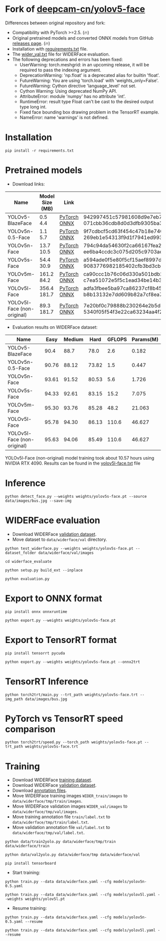 # Fork of [deepcam-cn/yolov5-face](https://github.com/deepcam-cn/yolov5-face)

Differences between original repository and fork:

* Compatibility with PyTorch >=2.5. (🔥)
* Original pretrained models and converted ONNX models from GitHub [releases page](https://github.com/clibdev/yolov5-face/releases). (🔥)
* Installation with [requirements.txt](requirements.txt) file.
* The [wider_val.txt](data/widerface/val/wider_val.txt) file for WIDERFace evaluation. 
* The following deprecations and errors has been fixed:
  * UserWarning: torch.meshgrid: in an upcoming release, it will be required to pass the indexing argument.
  * DeprecationWarning: 'np.float' is a deprecated alias for builtin 'float'.
  * FutureWarning: You are using 'torch.load' with 'weights_only=False'.
  * FutureWarning: Cython directive 'language_level' not set.
  * Cython Warning: Using deprecated NumPy API.
  * AttributeError: module 'numpy' has no attribute 'int'.
  * RuntimeError: result type Float can't be cast to the desired output type long int.
  * Fixed face bounding box drawing problem in the TensorRT example.
  * NameError: name 'warnings' is not defined.

# Installation

```shell
pip install -r requirements.txt
```

# Pretrained models

* Download links:

| Name                        | Model Size (MB) | Link                                                                                                                                                                                                  | SHA-256                                                                                                                              |
|-----------------------------|-----------------|-------------------------------------------------------------------------------------------------------------------------------------------------------------------------------------------------------|--------------------------------------------------------------------------------------------------------------------------------------|
| YOLOv5-BlazeFace            | 0.5<br>4.4      | [PyTorch](https://github.com/clibdev/yolov5-face/releases/latest/download/yolov5-blazeface.pt)<br>[ONNX](https://github.com/clibdev/yolov5-face/releases/latest/download/yolov5-blazeface.onnx)       | 942997451c57981608d9e7eb7b0e964f2a83583b8add2409a2c5254a1f36f2d9<br>071cbb36cdb8d0d3dfb9305ba30f96c08a24342a4e835f48b4cc6bf1b185a564 |
| YOLOv5n-0.5-Face            | 1.1<br>5.7      | [PyTorch](https://github.com/clibdev/yolov5-face/releases/latest/download/yolov5n-0.5-face.pt)<br>[ONNX](https://github.com/clibdev/yolov5-face/releases/latest/download/yolov5n-0.5-face.onnx)       | 9f7cdbcf5cd63f454c47b18e7400a69630b96a01efb7559367e91b6e962ad3bd<br>269eb1e54313f9d1f7941ed9939fa247767539bca5801fc7aa7895960e93ca43 |
| YOLOv5n-Face                | 13.7<br>10.5    | [PyTorch](https://github.com/clibdev/yolov5-face/releases/latest/download/yolov5n-face.pt)<br>[ONNX](https://github.com/clibdev/yolov5-face/releases/latest/download/yolov5n-face.onnx)               | 794c94da54630f2ca66167fea25530c68133c61a2b14131b073c0d4064934e50<br>ee6ba4ccdc3c075d205c9703aec53a2aa3010c8d7fa08b0eff078e33a4b4fe6c |
| YOLOv5s-Face                | 54.4<br>30.9    | [PyTorch](https://github.com/clibdev/yolov5-face/releases/latest/download/yolov5s-face.pt)<br>[ONNX](https://github.com/clibdev/yolov5-face/releases/latest/download/yolov5s-face.onnx)               | a594ade0f5e80f5cf15aef8997d285a3fb4b372a2af5262fbc6837d30318cda7<br>9083776982185402cfb3bd3cba8d453823068e72a0f9b0a6c6060439a850d9c5 |
| YOLOv5m-Face                | 161.2<br>84.2   | [PyTorch](https://github.com/clibdev/yolov5-face/releases/latest/download/yolov5m-face.pt)<br>[ONNX](https://github.com/clibdev/yolov5-face/releases/latest/download/yolov5m-face.onnx)               | ca90ccc1b76c06d330a501bdb2cba63d3740fd3ef39baea89c7acc602557a4a2<br>c7ea51072e5f5c1ead34be14b3f4a23f44477448c271bc161b99d122fa0d8f10 |
| YOLOv5l-Face                | 356.4<br>181.7  | [PyTorch](https://github.com/clibdev/yolov5-face/releases/latest/download/yolov5l-face.pt)<br>[ONNX](https://github.com/clibdev/yolov5-face/releases/latest/download/yolov5l-face.onnx)               | adfa3fbee5ba97ca86237cf8b45992aaea891ea481d59722da89bbd871a6a546<br>b8b13132e7dd609b82a7cf8ea76d7c6f7695cbd909dc77063e37166af0a12622 |
| YOLOv5l-Face (non-original) | 89.3<br>181.7   | [PyTorch](https://github.com/clibdev/yolov5-face/releases/latest/download/yolov5l-face-custom.pt)<br>[ONNX](https://github.com/clibdev/yolov5-face/releases/latest/download/yolov5l-face-custom.onnx) | 7e20bf0c79888b230264e2b5d812a12a69c68bcf1a234b469f86c30d82bd6c2a<br>5340f05f54f3e22ca63234aa4f2622975fd23a62ccd656158f78c94dbeaa33f2 |

* Evaluation results on WIDERFace dataset:

| Name                        | Easy  | Medium | Hard  | GFLOPS | Params(M) |
|-----------------------------|-------|--------|-------|--------|-----------|
| YOLOv5-BlazeFace            | 90.4  | 88.7   | 78.0  | 2.6    | 0.182     |
| YOLOv5n-0.5-Face            | 90.76 | 88.12  | 73.82 | 1.5    | 0.447     |
| YOLOv5n-Face                | 93.61 | 91.52  | 80.53 | 5.6    | 1.726     |
| YOLOv5s-Face                | 94.33 | 92.61  | 83.15 | 15.2   | 7.075     |
| YOLOv5m-Face                | 95.30 | 93.76  | 85.28 | 48.2   | 21.063    |
| YOLOv5l-Face                | 95.78 | 94.30  | 86.13 | 110.6  | 46.627    |
| YOLOv5l-Face (non-original) | 95.63 | 94.06  | 85.49 | 110.6  | 46.627    |

YOLOv5l-Face (non-original) model training took about 10.57 hours using NVIDIA RTX 4090.
Results can be found in the [yolov5l-face.txt](result/train/yolov5l-face.txt) file

# Inference

```shell
python detect_face.py --weights weights/yolov5s-face.pt --source data/images/bus.jpg --save-img
```

# WIDERFace evaluation

* Download WIDERFace [validation dataset](https://drive.google.com/file/d/1GUCogbp16PMGa39thoMMeWxp7Rp5oM8Q/view).
* Move dataset to `data/widerface/val` directory.

```shell
python test_widerface.py --weights weights/yolov5s-face.pt --dataset_folder data/widerface/val/images
```
```shell
cd widerface_evaluate
```
```shell
python setup.py build_ext --inplace
```
```shell
python evaluation.py
```

# Export to ONNX format

```shell
pip install onnx onnxruntime
```
```shell
python export.py --weights weights/yolov5s-face.pt
```

# Export to TensorRT format

```shell
pip install tensorrt pycuda
```
```shell
python export.py --weights weights/yolov5s-face.pt --onnx2trt
```

# TensorRT Inference

```shell
python torch2trt/main.py --trt_path weights/yolov5s-face.trt --img_path data/images/bus.jpg
```

# PyTorch vs TensorRT speed comparison

```shell
python torch2trt/speed.py --torch_path weights/yolov5s-face.pt --trt_path weights/yolov5s-face.trt
```

# Training

* Download WIDERFace [training dataset](https://drive.google.com/file/d/15hGDLhsx8bLgLcIRD5DhYt5iBxnjNF1M/view).
* Download WIDERFace [validation dataset](https://drive.google.com/file/d/1GUCogbp16PMGa39thoMMeWxp7Rp5oM8Q/view).
* Download [annotation files](https://drive.google.com/file/d/1tU_IjyOwGQfGNUvZGwWWM4SwxKp2PUQ8/view).
* Move WIDERFace training images `WIDER_train/images` to `data/widerface/tmp/train/images`.
* Move WIDERFace validation images `WIDER_val/images` to `data/widerface/tmp/val/images`.
* Move training annotation file `train/label.txt` to `data/widerface/tmp/train/label.txt`.
* Move validation annotation file `val/label.txt` to `data/widerface/tmp/val/label.txt`.

```shell
python data/train2yolo.py data/widerface/tmp/train data/widerface/train
```
```shell
python data/val2yolo.py data/widerface/tmp data/widerface/val
```
```shell
pip install tensorboard
```

* Start training:

```shell
python train.py --data data/widerface.yaml --cfg models/yolov5n-0.5.yaml
```
```shell
python train.py --data data/widerface.yaml --cfg models/yolov5l.yaml --weights weights/yolov5l.pt
```

* Resume training:

```shell
python train.py --data data/widerface.yaml --cfg models/yolov5n-0.5.yaml --resume
```
```shell
python train.py --data data/widerface.yaml --cfg models/yolov5l.yaml --resume
```
